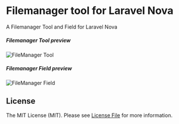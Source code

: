 # Filemanager tool for Laravel Nova

A Filemanager Tool and Field for Laravel Nova

##### Filemanager Tool preview

![FileManager Tool](https://user-images.githubusercontent.com/42798230/44862985-d3d57b80-ac73-11e8-9169-2e76a3584ea4.gif)

##### Filemanager Field preview

![FileManager Field](https://user-images.githubusercontent.com/42798230/44864362-5f9cd700-ac77-11e8-9e0f-330d18a81598.gif)





## License

The MIT License (MIT). Please see [License File](LICENSE.md) for more information.
